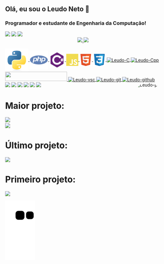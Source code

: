 ## Olá, eu sou o Leudo Neto 👋
### Programador e estudante de Engenharia da Computação!

<div>
  <img src="https://img.shields.io/github/followers/LeudoNeto.svg?style=social&label=Follow&maxAge=2592000" target="_blank">
  <img src="https://img.shields.io/github/stars/LeudoNeto.svg" target="_blank">
  <img src="https://img.shields.io/github/forks/LeudoNeto/nezuko-s2.svg" target="_blank">
</div>

<div align="center">
  <a href="https://github.com/LeudoNeto">
  <img height="180em" src="https://github-readme-stats.vercel.app/api?username=LeudoNeto&show_icons=true&theme=gotham&include_all_commits=true&count_private=true"/>
  <img height="180em" src="https://github-readme-stats.vercel.app/api/top-langs/?username=LeudoNeto&exclude_repo=dangerous-co2-conc-predict,nezuko-s2-english,my-codewars-solutions&layout=compact&langs_count=7&theme=gotham"/>
</div>

<div style="display: inline_block"><br>
  <img align="center" alt="Leudo-Python" height="75" src="https://raw.githubusercontent.com/devicons/devicon/master/icons/python/python-original.svg">
  <img align="center" alt="Leudo-PHP" height="60" src="https://raw.githubusercontent.com/devicons/devicon/master/icons/php/php-plain.svg">
  <img align="center" alt="Leudo-Csharp" height="50" src="https://raw.githubusercontent.com/devicons/devicon/master/icons/csharp/csharp-plain.svg">
  <img align="center" alt="Leudo-Js" height="40" width="40" src="https://raw.githubusercontent.com/devicons/devicon/master/icons/javascript/javascript-plain.svg">
  <img align="center" alt="Leudo-HTML" height="40" width="40" src="https://raw.githubusercontent.com/devicons/devicon/master/icons/html5/html5-original.svg">
  <img align="center" alt="Leudo-CSS" height="40" width="40" src="https://raw.githubusercontent.com/devicons/devicon/master/icons/css3/css3-original.svg">
  <img align="center" alt="Leudo-C" height="30" width="40" src="https://cdn.jsdelivr.net/gh/devicons/devicon/icons/c/c-original.svg">
  <img align="center" alt="Leudo-Cpp" height="30" width="40" src="https://cdn.jsdelivr.net/gh/devicons/devicon/icons/cplusplus/cplusplus-original.svg">
  <img height="30" width="200" src="https://upload.wikimedia.org/wikipedia/commons/5/59/Empty.png">
  <img align="center" alt="Leudo-vsc" height="30" width="40" src="https://cdn.jsdelivr.net/gh/devicons/devicon/icons/vscode/vscode-original.svg">
  <img align="center" alt="Leudo-git" height="30" width="40" src="https://cdn.jsdelivr.net/gh/devicons/devicon/icons/git/git-original.svg">
  <img align="center" alt="Leudo-github" height="30" width="40" src="https://cdn.jsdelivr.net/gh/devicons/devicon/icons/github/github-original.svg">


  
  <img align="right" alt="Leudo-pic" height="160" style="border-radius:50px;" src="https://images-ext-2.discordapp.net/external/cRZxa9hYP0WyEV_S3L7tSU5DLbt81KrL97_WHQeqeHk/%3Fsize%3D512/https/cdn.discordapp.com/avatars/414421671638990848/9c672db7119a1afdaec9d20dc7a707d4.png?width=473&height=473">
</div>
  
<div>
  <a href="https://www.youtube.com/channel/UCZ_cHICVY_dowQ2XvZWpmkQ" target="_blank"><img src="https://img.shields.io/badge/YouTube-FF0000?style=for-the-badge&logo=youtube&logoColor=black" target="_blank"></a>
  <a href="https://www.instagram.com/leudoneto09/" target="_blank"><img src="https://img.shields.io/badge/-Instagram-%23E4405F?style=for-the-badge&logo=instagram&logoColor=black" target="_blank"></a>
 	<a href="" target="_blank"><img src="https://img.shields.io/badge/Twitch-9146FF?style=for-the-badge&logo=twitch&logoColor=black" target="_blank"></a>
 <a href="" target="_blank"><img src="https://img.shields.io/badge/Discord-7289DA?style=for-the-badge&logo=discord&logoColor=black" target="_blank"></a> 
  <a href = "mailto:"><img src="https://img.shields.io/badge/-Gmail-%23333?style=for-the-badge&logo=gmail&logoColor=white" target="_blank"></a>
  <a href="" target="_blank"><img src="https://img.shields.io/badge/-LinkedIn-%230077B5?style=for-the-badge&logo=linkedin&logoColor=white" target="_blank"></a> 
</div>

# Maior projeto:

<div>
  <a href="https://github.com/LeudoNeto/nezuko-s2">
  <img width='49%' align="center"src="https://github-readme-stats.vercel.app/api/pin/?username=LeudoNeto&repo=nezuko-s2&border_color=02D892&bg_color=0D1117&title_color=C9D1D9&text_color=8B949E&icon_color=02D892" />
  </a>
  <br>
  <a href="https://github.com/LeudoNeto/nezuko-s2-english">
  <img width='49%' align="center"src="https://github-readme-stats.vercel.app/api/pin/?username=LeudoNeto&repo=nezuko-s2-english&border_color=02D892&bg_color=0D1117&title_color=C9D1D9&text_color=8B949E&icon_color=02D892" />
  </a>
</div>

# Último projeto:

<div>
  <a href="https://github.com/LeudoNeto/easy-ai-chatbot-for-discord">
  <img width='49%' align="center"src="https://github-readme-stats.vercel.app/api/pin/?username=LeudoNeto&repo=easy-ai-chatbot-for-discord&border_color=02D892&bg_color=0D1117&title_color=C9D1D9&text_color=8B949E&icon_color=02D892" />
  </a>
</div>

# Primeiro projeto:

<div>
  <a href="https://github.com/LeudoNeto/python-chess-on-terminal">
  <img width='49%' align="center"src="https://github-readme-stats.vercel.app/api/pin/?username=LeudoNeto&repo=python-chess-on-terminal&border_color=02D892&bg_color=0D1117&title_color=C9D1D9&text_color=8B949E&icon_color=02D892" />
  </a>
</div>


<div> 

  ![Snake animation](https://github.com/LeudoNeto/LeudoNeto/blob/output/github-contribution-grid-snake.svg)

</div>

